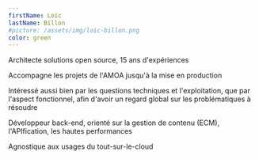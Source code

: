 ```yaml
---
firstName: Loïc
lastName: Billon
#picture: /assets/img/loic-billon.png
color: green
---
```


Architecte solutions open source, 15 ans d'expériences

Accompagne les projets de l'AMOA jusqu'à la mise en production

Intéressé aussi bien par les questions techniques et l'exploitation, que par l'aspect fonctionnel, afin d'avoir un regard global sur les problématiques à résoudre

Développeur back-end, orienté sur la gestion de contenu (ECM), l'APIfication, les hautes performances

Agnostique aux usages du tout-sur-le-cloud
